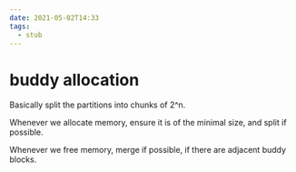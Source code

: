 ```yaml
---
date: 2021-05-02T14:33
tags: 
  - stub
---
```


# buddy allocation

Basically split the partitions into chunks of 2^n.

Whenever we allocate memory, ensure it is of the minimal size, and split if possible.

Whenever we free memory, merge if possible, if there are adjacent buddy blocks.
